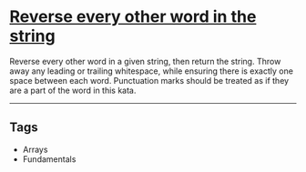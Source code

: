 # [Reverse every other word in the string](https://www.codewars.com/kata/58d76854024c72c3e20000de)

Reverse every other word in a given string, then return the string. Throw away any leading or trailing whitespace, while ensuring there is exactly one space between each word. Punctuation marks should be treated as if they are a part of the word in this kata.

---

## Tags

- Arrays
- Fundamentals
